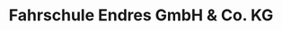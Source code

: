 ---
title: "Fahrschule Endres GmbH & Co. KG"
url: /hemhofen/fahrschule-endres-gmbh-und-co-kg/
shop: Türen
---